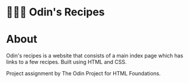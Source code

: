 # 👩🏽‍🍳 Odin's Recipes

<h1>
    About
</h1>
<p>
    Odin's recipes is a website that consists of a main index page which has links to a few recipes. Built using HTML and CSS.
</p>
<p>
    Project assignment by The Odin Project for HTML Foundations.
</p>
